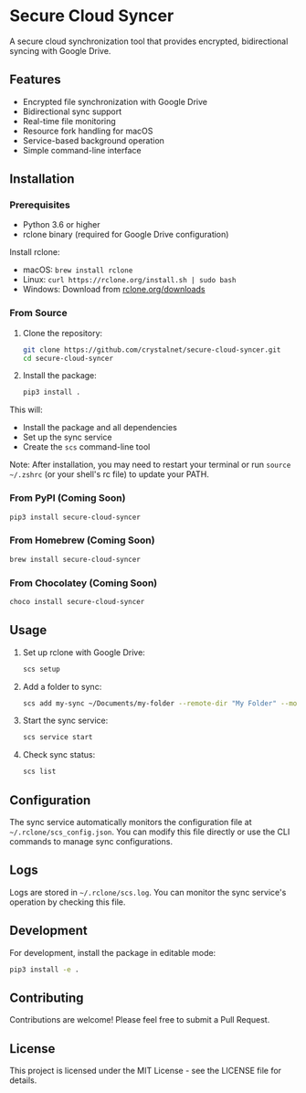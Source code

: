 # Secure Cloud Syncer

A secure cloud synchronization tool that provides encrypted, bidirectional syncing with Google Drive.

## Features

- Encrypted file synchronization with Google Drive
- Bidirectional sync support
- Real-time file monitoring
- Resource fork handling for macOS
- Service-based background operation
- Simple command-line interface

## Installation

### Prerequisites

- Python 3.6 or higher
- rclone binary (required for Google Drive configuration)

Install rclone:
- macOS: `brew install rclone`
- Linux: `curl https://rclone.org/install.sh | sudo bash`
- Windows: Download from [rclone.org/downloads](https://rclone.org/downloads/)

### From Source

1. Clone the repository:
   ```bash
   git clone https://github.com/crystalnet/secure-cloud-syncer.git
   cd secure-cloud-syncer
   ```

2. Install the package:
   ```bash
   pip3 install .
   ```

This will:
- Install the package and all dependencies
- Set up the sync service
- Create the `scs` command-line tool

Note: After installation, you may need to restart your terminal or run `source ~/.zshrc` (or your shell's rc file) to update your PATH.

### From PyPI (Coming Soon)

```bash
pip3 install secure-cloud-syncer
```

### From Homebrew (Coming Soon)

```bash
brew install secure-cloud-syncer
```

### From Chocolatey (Coming Soon)

```bash
choco install secure-cloud-syncer
```

## Usage

1. Set up rclone with Google Drive:
   ```bash
   scs setup
   ```

2. Add a folder to sync:
   ```bash
   scs add my-sync ~/Documents/my-folder --remote-dir "My Folder" --mode bidirectional
   ```

3. Start the sync service:
   ```bash
   scs service start
   ```

4. Check sync status:
   ```bash
   scs list
   ```

## Configuration

The sync service automatically monitors the configuration file at `~/.rclone/scs_config.json`. You can modify this file directly or use the CLI commands to manage sync configurations.

## Logs

Logs are stored in `~/.rclone/scs.log`. You can monitor the sync service's operation by checking this file.

## Development

For development, install the package in editable mode:
```bash
pip3 install -e .
```

## Contributing

Contributions are welcome! Please feel free to submit a Pull Request.

## License

This project is licensed under the MIT License - see the LICENSE file for details. 